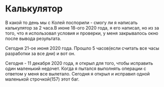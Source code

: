 # Калькулятор
В какой то день мы с Колей поспорили - смогу ли я написать калькулятор за 2 часа.В июне 18-ого 2020 года,
я его написал, но из за того, что я использовал условия и проверки, у меня закрывалось окно после вывода результата.

Сегодня 21-ое июня 2020 года. Прошло 5 часов(если считать все часы разработки за все дни) и вот он.

Сегодня - 11 декабря 2020 года, я открыл для того,  чтобы исправить один маленький недочет. Когда я пытался выполнять операции с ответом у меня все вылетало. Сегодня я открыл и исправил одной маленькой строчкой(157) этот баг.
